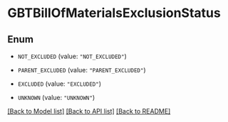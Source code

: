 # GBTBillOfMaterialsExclusionStatus

## Enum


* `NOT_EXCLUDED` (value: `"NOT_EXCLUDED"`)

* `PARENT_EXCLUDED` (value: `"PARENT_EXCLUDED"`)

* `EXCLUDED` (value: `"EXCLUDED"`)

* `UNKNOWN` (value: `"UNKNOWN"`)


[[Back to Model list]](../README.md#documentation-for-models) [[Back to API list]](../README.md#documentation-for-api-endpoints) [[Back to README]](../README.md)


